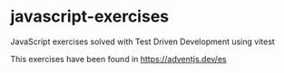 # javascript-exercises

JavaScript exercises solved with Test Driven Development using vitest

This exercises have been found in https://adventjs.dev/es
